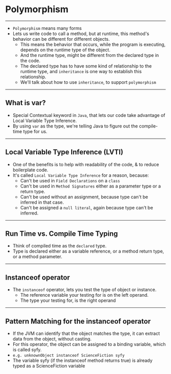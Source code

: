 # Polymorphism
___
- `Polymorphism` means many forms
- Lets us write code to call a method, but at runtime, this
  method's behavior can be different for different objects.
    - This means the behavior that occurs, while the program is 
      executing, depends on the runtime type of the object.
    - And the runtime type, might be different from the declared
      type in the code.
    - The declared type has to have some kind of relationship to the
      runtime type, and `inheritance` is one way to establish this 
      relationship.
    - We'll talk about how to use `inheritance`, to support `polymorphism`
___
## What is var?
- Special Contextual keyword in `Java`, that lets our code take advantage of 
  Local Variable Type Inference.
- By using `var` as the type, we're telling Java to figure out the compile-time type for us.
___
## Local Variable Type Inference (LVTI)
- One of the benefits is to help with readability of the code, & to reduce boilerplate code.
- It's called `Local Variable Type Inference` for a reason, because:
  - Can't be used in `Field Declarations` on a `class`
  - Can't be used in `Method Signatures` either as a parameter type or a return type.
  - Can't be used without an assignment, because type can't be inferred in that case.
  - Can't be assigned a `null literal`, again because type can't be inferred. 
___
## Run Time vs. Compile Time Typing
- Think of compiled time as the `declared` type.
- Type is declared either as a variable reference, or a method return type, or a method parameter.
___
## Instanceof operator
- The `instanceof` operator, lets you test the type of object or instance.
  - The reference variable your testing for is on the left operand.
  - The type your testing for, is the right operand
___
## Pattern Matching for the instanceof operator
- If the JVM can identify that the object matches the type, it can extract data 
  from the object, without casting.
- For this operator, the object can be assigned to a binding variable, which is called syfy.
- `e.g. unknownObject instanceof ScienceFiction syfy`
- The variable syfy (if the instanceof method returns true) is already typed as a ScienceFiction variable